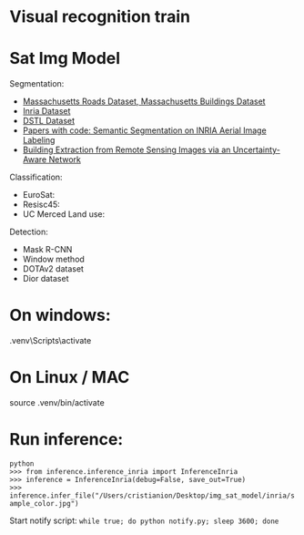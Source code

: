 # Visual recognition train
# Sat Img Model

Segmentation:
- [Massachusetts Roads Dataset, Massachusetts Buildings Dataset](https://www.cs.toronto.edu/~vmnih/data/)
- [Inria Dataset](https://project.inria.fr/aerialimagelabeling/)
- [DSTL Dataset](https://www.kaggle.com/competitions/dstl-satellite-imagery-feature-detection/overview)
- [Papers with code: Semantic Segmentation on INRIA Aerial Image Labeling](https://paperswithcode.com/sota/semantic-segmentation-on-inria-aerial-image)
- [Building Extraction from Remote Sensing Images via an Uncertainty-Aware Network](https://arxiv.org/pdf/2307.12309v1.pdf)

Classification:
- EuroSat:
- Resisc45:
- UC Merced Land use:

Detection:
- Mask R-CNN
- Window method
- DOTAv2 dataset
- Dior dataset

# On windows:
.venv\\Scripts\\activate

# On Linux / MAC
source .venv/bin/activate


# Run inference:
`python`\
`>>> from inference.inference_inria import InferenceInria`\
`>>> inference = InferenceInria(debug=False, save_out=True)`\
`>>> inference.infer_file("/Users/cristianion/Desktop/img_sat_model/inria/sample_color.jpg")`


Start notify script:
`while true; do python notify.py; sleep 3600; done`